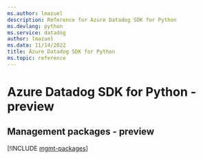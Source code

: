 ```yaml
---
ms.author: lmazuel
description: Reference for Azure Datadog SDK for Python
ms.devlang: python
ms.service: datadog
author: lmazuel
ms.data: 11/14/2022
title: Azure Datadog SDK for Python
ms.topic: reference
---
```

# Azure Datadog SDK for Python - preview

## Management packages - preview
[!INCLUDE [mgmt-packages](datadog-mgmt-index.md)]